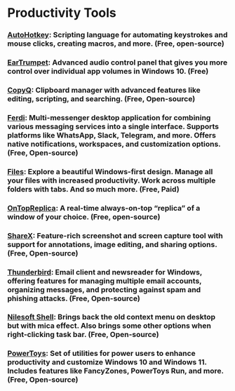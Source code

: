 
# Productivity Tools

### [AutoHotkey](https://www.autohotkey.com/): Scripting language for automating keystrokes and mouse clicks, creating macros, and more. (Free, open-source)

### [EarTrumpet](https://eartrumpet.app/): Advanced audio control panel that gives you more control over individual app volumes in Windows 10. (Free)

### [CopyQ](https://hluk.github.io/CopyQ/): Clipboard manager with advanced features like editing, scripting, and searching. (Free, Open-source)

### [Ferdi](https://ferdium.org/): Multi-messenger desktop application for combining various messaging services into a single interface. Supports platforms like WhatsApp, Slack, Telegram, and more. Offers native notifications, workspaces, and customization options. (Free, Open-source)

### [Files](https://files.community/): Explore a beautiful Windows-first design. Manage all your files with increased productivity. Work across multiple folders with tabs. And so much more. (Free, Paid)

### [OnTopReplica](https://github.com/LorenzCK/OnTopReplica): A real-time always-on-top “replica” of a window of your choice. (Free, open-source) 

### [ShareX](https://getsharex.com/): Feature-rich screenshot and screen capture tool with support for annotations, image editing, and sharing options. (Free, Open-source)

### [Thunderbird](https://www.thunderbird.net/): Email client and newsreader for Windows, offering features for managing multiple email accounts, organizing messages, and protecting against spam and phishing attacks. (Free, Open-source)

### [Nilesoft Shell](https://nilesoft.org/): Brings back the old context menu on desktop but with mica effect. Also brings some other options when right-clicking task bar.  (Free, Open-source)

### [PowerToys](https://github.com/microsoft/PowerToys): Set of utilities for power users to enhance productivity and customize Windows 10 and Windows 11. Includes features like FancyZones, PowerToys Run, and more. (Free, Open-source)
